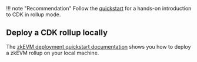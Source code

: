 !!! note "Recommendation"
    Follow the [quickstart](quickstart-rollup.md) for a hands-on introduction to CDK in rollup mode.

## Deploy a CDK rollup locally

The [zkEVM deployment quickstart documentation](../../zkEVM/get-started/deploy-zkevm/index.md) shows you how to deploy a zkEVM rollup on your local machine.
